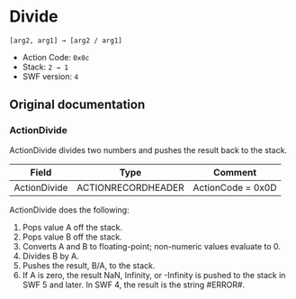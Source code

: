 # Divide

```
[arg2, arg1] → [arg2 / arg1]
```

- Action Code: `0x0c`
- Stack: `2 → 1`
- SWF version: `4`

## Original documentation

### ActionDivide

ActionDivide divides two numbers and pushes the result back to the stack.

| Field             | Type               | Comment                        |
|-------------------|--------------------|--------------------------------|
| ActionDivide      | ACTIONRECORDHEADER | ActionCode = 0x0D              |

ActionDivide does the following:
1. Pops value A off the stack.
2. Pops value B off the stack.
3. Converts A and B to floating-point; non-numeric values evaluate to 0.
4. Divides B by A.
5. Pushes the result, B/A, to the stack.
6. If A is zero, the result NaN, Infinity, or -Infinity is pushed to the stack in SWF 5 and later. In SWF 4, the
   result is the string #ERROR#.
